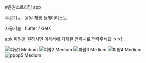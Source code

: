 #음원스트리밍 app

   주요기능 : 음원 재생 플레이리스트
   
   사용기술 : flutter / GetX
   
   apk 파일을 원하시면 이력서에 기재된 연락처로 연락주세요 ㅎㅎ!

   
![피팝1 Medium](https://user-images.githubusercontent.com/63596602/182821675-761bcecc-7ca5-450b-807f-2b1373833613.jpeg)
![피팝2 Medium](https://user-images.githubusercontent.com/63596602/182821683-eb64f562-c206-47d0-adcb-799298a002b6.jpeg)
![피팝3 Medium](https://user-images.githubusercontent.com/63596602/182821689-4b6f7d48-d2ad-461d-bb25-35a0d05d1c84.jpeg)
![피팝4 Medium](https://user-images.githubusercontent.com/63596602/182821693-ded220fd-9472-4137-bc23-54b73f7a5187.jpeg)
![ppop5 Medium](https://user-images.githubusercontent.com/63596602/182822202-25ab5949-5bdd-46f7-96b6-23b6a1365d50.jpeg)
